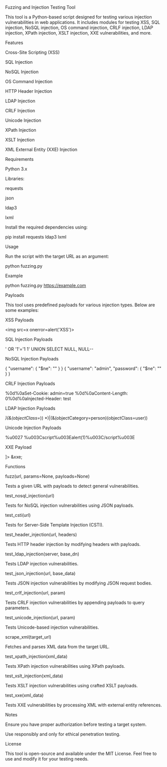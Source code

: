 Fuzzing and Injection Testing Tool

This tool is a Python-based script designed for testing various injection vulnerabilities in web applications. It includes modules for testing XSS, SQL injection, NoSQL injection, OS command injection, CRLF injection, LDAP injection, XPath injection, XSLT injection, XXE vulnerabilities, and more.

Features

Cross-Site Scripting (XSS)

SQL Injection

NoSQL Injection

OS Command Injection

HTTP Header Injection

LDAP Injection

CRLF Injection

Unicode Injection

XPath Injection

XSLT Injection

XML External Entity (XXE) Injection

Requirements

Python 3.x

Libraries:

requests

json

ldap3

lxml

Install the required dependencies using:

pip install requests ldap3 lxml

Usage

Run the script with the target URL as an argument:

python fuzzing.py <URL>

Example

python fuzzing.py https://example.com

Payloads

This tool uses predefined payloads for various injection types. Below are some examples:

XSS Payloads

<script>alert('XSS');</script>
<img src=x onerror=alert('XSS')>

SQL Injection Payloads

' OR '1'='1
1' UNION SELECT NULL, NULL--

NoSQL Injection Payloads

{ "username": { "$ne": "" } }
{ "username": "admin", "password": { "$ne": "" } }

CRLF Injection Payloads

%0d%0aSet-Cookie: admin=true
%0d%0aContent-Length: 0%0d%0aInjected-Header: test

LDAP Injection Payloads

*)(&(objectClass=*))
*)|(&(objectCategory=person)(objectClass=user))

Unicode Injection Payloads

%u0027
%u003Cscript%u003Ealert(1)%u003C/script%u003E

XXE Payload

<!DOCTYPE foo [
  <!ELEMENT foo ANY >
  <!ENTITY xxe SYSTEM "file:///etc/passwd" >
]>
<foo>&xxe;</foo>

Functions

fuzz(url, params=None, payloads=None)

Tests a given URL with payloads to detect general vulnerabilities.

test_nosql_injection(url)

Tests for NoSQL injection vulnerabilities using JSON payloads.

test_csti(url)

Tests for Server-Side Template Injection (CSTI).

test_header_injection(url, headers)

Tests HTTP header injection by modifying headers with payloads.

test_ldap_injection(server, base_dn)

Tests LDAP injection vulnerabilities.

test_json_injection(url, base_data)

Tests JSON injection vulnerabilities by modifying JSON request bodies.

test_crlf_injection(url, param)

Tests CRLF injection vulnerabilities by appending payloads to query parameters.

test_unicode_injection(url, param)

Tests Unicode-based injection vulnerabilities.

scrape_xml(target_url)

Fetches and parses XML data from the target URL.

test_xpath_injection(xml_data)

Tests XPath injection vulnerabilities using XPath payloads.

test_xslt_injection(xml_data)

Tests XSLT injection vulnerabilities using crafted XSLT payloads.

test_xxe(xml_data)

Tests XXE vulnerabilities by processing XML with external entity references.

Notes

Ensure you have proper authorization before testing a target system.

Use responsibly and only for ethical penetration testing.

License

This tool is open-source and available under the MIT License. Feel free to use and modify it for your testing needs.


